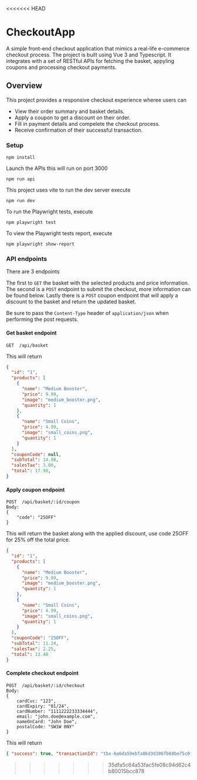 <<<<<<< HEAD
# CheckoutApp
A simple front-end checkout application that mimics a real-life e-commerce checkout process. The project is built using Vue 3 and Typescript. It integrates with a set of RESTful APIs for fetching the basket, appyling coupons and processing checkout payments.

## Overview
This project provides a responsive checkout experience wheree users can
- View their order summary and basket details.
- Apply a coupon to get a discount on their order.
- Fill in payment details and compelete the checkout process.
- Receive confirmation of their successful transaction.

  
### Setup

```shell
npm install
```

Launch the APIs this will run on port 3000

```shell
npm run api
```

This project uses vite to run the dev server execute

```shell
npm run dev
```

To run the Playwright tests, execute

```shell
npm playwright test
```

To view the Playwright tests report, execute

```shell
npm playwright show-report
```

### API endpoints

There are 3 endpoints

The first to `GET` the basket with the selected products and price information. The second is a `POST` endpoint to submit the checkout, more information can be found below. Lastly there is a `POST` coupon endpoint that will apply a discount to the basket and return the updated basket.

Be sure to pass the `Content-Type` header of `application/json` when performing the post requests.

#### Get basket endpoint

```text
GET  /api/basket
```

This will return

```json
{
  "id": "1",
  "products": [
    {
      "name": "Medium Booster",
      "price": 9.99,
      "image": "medium_booster.png",
      "quantity": 1
    },
    {
      "name": "Small Coins",
      "price": 4.99,
      "image": "small_coins.png",
      "quantity": 1
    }
  ],
  "couponCode": null,
  "subTotal": 14.98,
  "salesTax": 3.00,
  "total": 17.98,
}
```

#### Apply coupon endpoint

```text
POST  /api/basket/:id/coupon
Body: 
{
    "code": "25OFF"
}
```

This will return the basket along with the applied discount, use code 25OFF for 25% off the total price.

```json
{
  "id": "1",
  "products": [
    {
      "name": "Medium Booster",
      "price": 9.99,
      "image": "medium_booster.png",
      "quantity": 1
    },
    {
      "name": "Small Coins",
      "price": 4.99,
      "image": "small_coins.png",
      "quantity": 1
    }
  ],
  "couponCode": "25OFF",
  "subTotal": 11.24,
  "salesTax": 2.25,
  "total": 13.48
}
```

#### Complete checkout endpoint

```text
POST  /api/basket/:id/checkout
Body:
{
    cardCvc: "123",
    cardExpiry: "01/24",
    cardNumber: "1111222233334444",
    email: "john.doe@example.com",
    nameOnCard: "John Doe",
    postalCode: "SW1W 0NY"
}
```

This will return

```json
{ "success": true, "transactionId": "tbx-6a6da59ebfa86d3d106fb68be75c0fd7" }
```

>>>>>>> 35dfa5c64a53fac5fe08c94d62c4b80015bcc878

